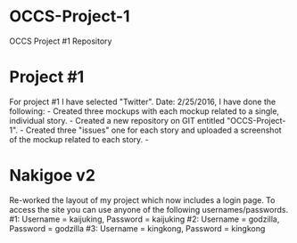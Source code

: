# OCCS-Project-1
OCCS Project #1 Repository

<h1>Project #1</h1>
For project #1 I have selected "Twitter".
Date: 2/25/2016, I have done the following:
- Created three mockups with each mockup related to a single, individual story.
- Created a new repository on GIT entitled "OCCS-Project-1".
- Created three "issues" one for each story and uploaded a screenshot of the mockup related to each story.
- 

<h1>Nakigoe v2</h1>
Re-worked the layout of my project which now includes a login page.
To access the site you can use anyone of the following usernames/passwords.
#1: Username = kaijuking, Password = kaijuking
#2: Username = godzilla, Password = godzilla
#3: Username = kingkong, Password = kingkong

